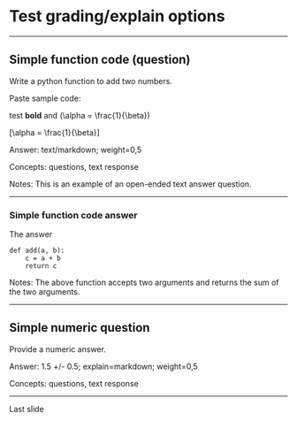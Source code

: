 <!--slidoc-defaults --pace=1 --features=grade_response,quote_response --revision=abc1 -->
# Test grading/explain options

<script>
var TestScripts = {};
TestScripts.basic = [
  ['-ready'],
  ['+loginPrompt', 0, 500, 'login'],
  ['+lateTokenDialog', 0, 0, 'lateToken', ['none']],
  ['initSession', 0, 0, 'reset'],
  ['initSlideView', 2, 500, 'textarea', ['My **answer1**']],
  ['answerTally', 4, 500, 'input', [5.5, 'My *explanation1*']],
  ['answerTally', 5, 500, 'end'] 
  ];
TestScripts.grader = [
  ['-ready'],
  ['+loginPrompt', 0, 500, 'login'],
  ['initSession', 0, 0, 'switchUser', [0]],
  ['-selectUser'],
  ['initSlideView', 2, 500, 'gradeStart'],
  ['gradeStart',   0, 500, 'gradeUpdate', [3.1416, 'My comments1']],
  ['gradeUpdate', 0, 0, 'switchUser', [1]],
  ['selectUser',  0, 500, 'gradeStart'],
  ['gradeStart',  0, 500, 'gradeUpdate', [1.67, 'My comments2']],
  ['gradeUpdate', 0, 0, 'end']
  ];
Slidoc.enableTesting(Slidoc.getParameter('testscript')||'', TestScripts);
</script>

---

## Simple function code (question)

Write a python function to add two numbers.

Paste sample code:

test **bold** and  \(\alpha = \frac{1}{\beta}\)

\[\alpha = \frac{1}{\beta}\]

Answer: text/markdown; weight=0,5

Concepts: questions, text response 

Notes: This is an example of an open-ended text answer question.

---

### Simple function code answer

The answer

```
def add(a, b):
    c = a + b
    return c
```

Notes: The above function accepts two arguments and returns the sum of
the two arguments.

---


## Simple numeric question

Provide a numeric answer.

Answer: 1.5 +/- 0.5; explain=markdown; weight=0,5

Concepts: questions, text response 

---

Last slide
